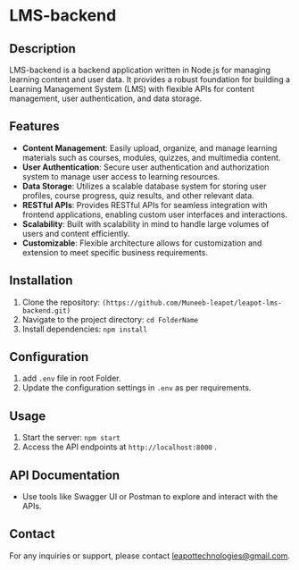 # LMS-backend

## Description
LMS-backend is a backend application written in Node.js for managing learning content and user data. It provides a robust foundation for building a Learning Management System (LMS) with flexible APIs for content management, user authentication, and data storage.

## Features
- **Content Management**: Easily upload, organize, and manage learning materials such as courses, modules, quizzes, and multimedia content.
- **User Authentication**: Secure user authentication and authorization system to manage user access to learning resources.
- **Data Storage**: Utilizes a scalable database system for storing user profiles, course progress, quiz results, and other relevant data.
- **RESTful APIs**: Provides RESTful APIs for seamless integration with frontend applications, enabling custom user interfaces and interactions.
- **Scalability**: Built with scalability in mind to handle large volumes of users and content efficiently.
- **Customizable**: Flexible architecture allows for customization and extension to meet specific business requirements.

## Installation
1. Clone the repository: `(https://github.com/Muneeb-leapot/leapot-lms-backend.git)`
2. Navigate to the project directory: `cd FolderName`
3. Install dependencies: `npm install`

## Configuration
1. add `.env` file in root Folder.
2. Update the configuration settings in `.env` as per requirements.

## Usage
1. Start the server: `npm start`
2. Access the API endpoints at `http://localhost:8000` .

## API Documentation
- Use tools like Swagger UI or Postman to explore and interact with the APIs.


## Contact
For any inquiries or support, please contact [leapottechnologies@gmail.com](mailto:leapottechnologies@gmail.com).
